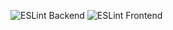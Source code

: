 ![ESLint Backend](https://github.com/fse-innorussian-2020/inno-russian-app/workflows/ESLint%20Backend/badge.svg)
![ESLint Frontend](https://github.com/fse-innorussian-2020/inno-russian-app/workflows/ESLint%20Frontend/badge.svg)
